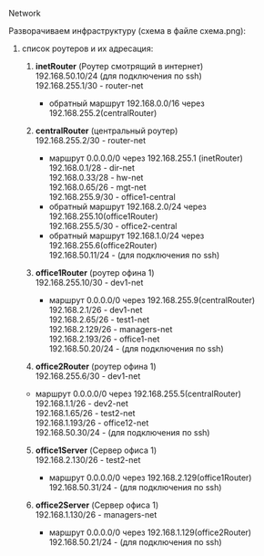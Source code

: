 Network  

Разворачиваем инфраструктуру (схема в файле схема.png):  
1. список роутеров и их адресация:  
   1. **inetRouter** (Роутер смотрящий в интернет)  
      192.168.50.10/24 (для подключения по ssh)  
      192.168.255.1/30  - router-net  
       - обратный маршрут 192.168.0.0/16 через 192.168.255.2(centralRouter)  

   2. **centralRouter** (центральный роутер)  
      192.168.255.2/30 - router-net  
      - маршрут 0.0.0.0/0 через 192.168.255.1 (inetRouter)  
      192.168.0.1/28 - dir-net    
      192.168.0.33/28 - hw-net    
      192.168.0.65/26 - mgt-net    
      192.168.255.9/30 - office1-central  
      - обратный маршрут 192.168.2.0/24 через 192.168.255.10(office1Router)  
      192.168.255.5/30 - office2-central  
      - обратный маршрут 192.168.1.0/24 через 192.168.255.6(office2Router)  
      192.168.50.11/24 - (для подключения по ssh)  

   3. **office1Router** (роутер офина 1)  
      192.168.255.10/30 - dev1-net  
      - маршрут 0.0.0.0/0 через 192.168.255.9(centralRouter)    
      192.168.2.1/26 - dev1-net  
      192.168.2.65/26 - test1-net  
      192.168.2.129/26 - managers-net     
      192.168.2.193/26 - office1-net  
      192.168.50.20/24 - (для подключения по ssh)  

    4. **office2Router** (роутер офина 1)  
      192.168.255.6/30 - dev1-net  
      - маршрут 0.0.0.0/0 через 192.168.255.5(centralRouter)    
      192.168.1.1/26 - dev2-net  
      192.168.1.65/26 - test2-net    
      192.168.1.193/26 - office12-net  
      192.168.50.30/24 - (для подключения по ssh)  

   5. **office1Server** (Сервер офиса 1)  
      192.168.2.130/26 - test2-net  
      - маршрут 0.0.0.0/0 через 192.168.2.129(office1Router)  
      192.168.50.31/24 - (для подключения по ssh)  

   6. **office2Server** (Сервер офиса 1)  
      192.168.1.130/26 - managers-net  
      - маршрут 0.0.0.0/0 через 192.168.1.129(office2Router)  
      192.168.50.21/24 - (для подключения по ssh)  